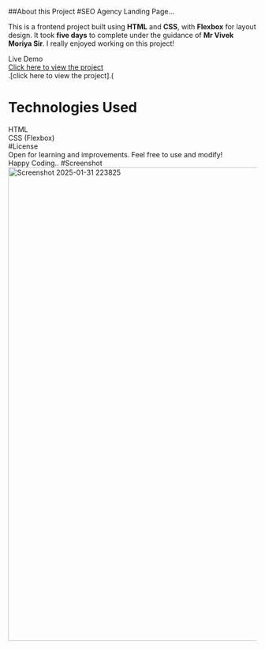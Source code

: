 ##About this Project
#SEO Agency Landing Page...  

This is a frontend project built using **HTML** and **CSS**, with **Flexbox** for layout design. 
It took **five days** to complete under the guidance of **Mr Vivek Moriya Sir**. 
I really enjoyed working on this project!  

Live Demo  
[Click here to view the project](https://html-css-2-bivcae0z3-rishabh-nandans-projects-1b479204.vercel.app)  
.[click here to view the project].(

# Technologies Used  
 HTML  
 CSS (Flexbox)  
#License  
Open for learning and improvements. Feel free to use and modify!  
Happy Coding..
#Screenshot
<img width="959" alt="Screenshot 2025-01-31 223825" src="https://github.com/user-attachments/assets/2e582029-476a-4b8d-8145-564dd1f86d0f" />
